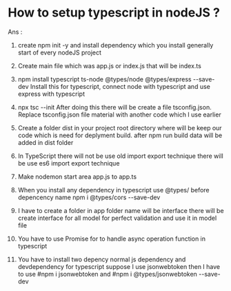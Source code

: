 # How to setup typescript in nodeJS ? 
Ans : 
1) create npm init -y and install dependency which you install generally start of every nodeJS project

2) Create main file which was app.js or index.js that will be index.ts

3) npm install typescript ts-node @types/node @types/express --save-dev 
Install this for typescript, connect node with typescript and use express with typescript

4) npx tsc --init 
After doing this there will be create a file tsconfig.json. Replace tsconfig.json file material with another code which I use earlier

5) Create a folder dist in your project root directory where will be keep our code which is need for deplyment build. after npm run build data will be added in dist folder

6) In TypeScript there will not be use old import export technique there will be use es6 import export technique 

7) Make nodemon start area app.js to app.ts

8) When you install any dependency in typescript use @types/ before depencency name npm i @types/cors --save-dev

9) I have to create a folder in app folder name will be interface there will be create interface for all model for perfect validation and use it in model file

10) You have to use Promise<any> for to handle async operation function in typescript 

11) You have to install two depency normal js dependency and devdependency for typescript 
suppose I use jsonwebtoken then I have to use #npm i jsonwebtoken and #npm i @types/jsonwebtoken --save-dev 